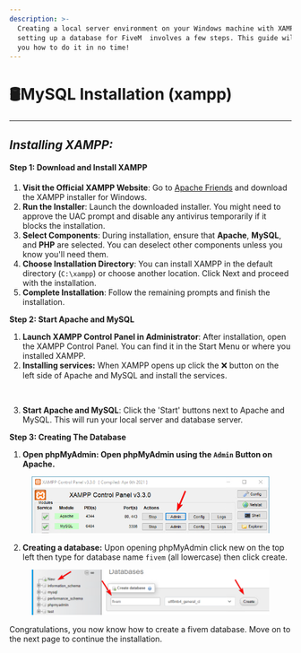 ```yaml
---
description: >-
  Creating a local server environment on your Windows machine with XAMPP and
  setting up a database for FiveM  involves a few steps. This guide will show
  you how to do it in no time!
---
```


# 🛢️MySQL Installation (xampp)

***

## _Installing XAMPP:_

#### Step 1: Download and Install XAMPP

1. **Visit the Official XAMPP Website**: Go to [Apache Friends](https://www.apachefriends.org/download.html) and download the XAMPP installer for Windows.&#x20;
2. **Run the Installer**: Launch the downloaded installer. You might need to approve the UAC prompt and disable any antivirus temporarily if it blocks the installation.
3. **Select Components**: During installation, ensure that **Apache**, **MySQL**, and **PHP** are selected. You can deselect other components unless you know you'll need them.
4. **Choose Installation Directory**: You can install XAMPP in the default directory (`C:\xampp`) or choose another location. Click Next and proceed with the installation.
5. **Complete Installation**: Follow the remaining prompts and finish the installation.

**Step 2: Start Apache and MySQL**

1. **Launch XAMPP Control Panel in Administrator**: After installation, open the XAMPP Control Panel. You can find it in the Start Menu or where you installed XAMPP.
2. **Installing services:** When XAMPP opens up click the ❌ button on the left side of Apache and MySQL and install the services.

<figure><img src="https://i.imgur.com/3WElWOb.png" alt=""><figcaption></figcaption></figure>

3. **Start Apache and MySQL**: Click the 'Start' buttons next to Apache and MySQL. This will run your local server and database server.

**Step 3: Creating The Database**

1. **Open phpMyAdmin: Open phpMyAdmin using the `Admin` Button on Apache.**

<figure><img src="../../../.gitbook/assets/image (1) (1).png" alt=""><figcaption></figcaption></figure>

2. **Creating a database:** Upon opening phpMyAdmin click new on the top left then type for database name `fivem` (all lowercase) then click create.

<figure><img src="../../../.gitbook/assets/image (2) (1).png" alt=""><figcaption></figcaption></figure>

Congratulations, you now know how to create a fivem database. Move on to the next page to continue the installation.
